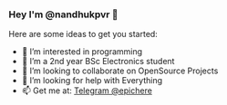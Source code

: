 ### Hey I'm @nandhukpvr 👋

<!--
**nandhukpvr/nandhukpvr** is a ✨ _special_ ✨ repository because its `README.md` (this file) appears on your GitHub profile.
-->
Here are some ideas to get you started:

- 🔭 I’m interested in programming
- 🌱 I’m a 2nd year BSc Electronics student 
- 👯 I’m looking to collaborate on OpenSource Projects
- 🤔 I’m looking for help with Everything
- 📫 Get me at: [Telegram @epichere](https://t.me/epichere)
<!--
- 😄 Pronouns: ...
- ⚡ Fun fact: ...
- 💬 Ask me about ...

